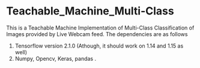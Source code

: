 # Teachable_Machine_Multi-Class


This is a Teachable Machine Implementation of Multi-Class Classification of Images provided by Live Webcam feed.
The dependencies are as follows
1) Tensorflow version 2.1.0 (Athough, it should work on 1.14 and 1.15 as well)
2) Numpy, Opencv, Keras, pandas .
